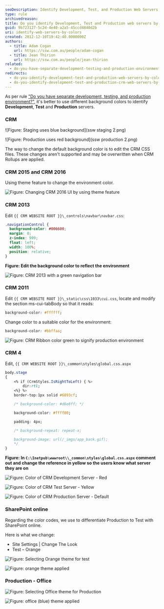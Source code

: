 ```yaml
---
seoDescription: Identify Development, Test, and Production Web Servers by colors to ensure a seamless transition between environments.
type: rule
archivedreason:
title: Do you identify Development, Test and Production web servers by colors?
guid: 9b723127-5c2d-4e40-a2a5-45ccd4840d2b
uri: identify-web-servers-by-colors
created: 2012-12-10T19:42:40.0000000Z
authors:
  - title: Adam Cogan
    url: https://ssw.com.au/people/adam-cogan
  - title: Jean Thirion
    url: https://ssw.com.au/people/jean-thirion
related:
  - do-you-have-separate-development-testing-and-production-environments
redirects:
  - do-you-identify-development-test-and-production-web-servers-by-colors
  - do-you-identify-development-test-and-production-crm-web-servers-by-colors
---
```


As per rule ["Do you have separate development, testing, and production environment?"](/do-you-have-separate-development-testing-and-production-environments), it's better to use different background colors to identify **Development**, **Test** and **Production** servers.

### CRM

![Figure: Staging uses blue background](ssw staging 2.png)

![Figure: Production uses red background](ssw production 2.png)

The way to change the default background color is to edit the CRM CSS files. These changes aren't supported and may be overwritten when CRM Rollups are applied.

### CRM 2015 and CRM 2016

Using theme feature to change the environment color.

![Figure: Changing CRM 2016 UI by using theme feature](CRM2015Theme.jpg)

### CRM 2013

Edit `{{ CRM WEBSITE ROOT }}\_controls\navbar\navbar.css`:

```css
.navigationControl {
  background-color: #006600;
  margin: 0;
  z-index: 999;
  float: left;
  width: 100%;
  position: relative;
}
```

**Figure: Edit the background color to reflect the environment**

![Figure: CRM 2013 with a green navigation bar](crm2013_greenbar.jpg)

<!--endintro-->

### CRM 2011

Edit `{{ CRM WEBSITE ROOT }}\_static\css\1033\cui.css`, locate and modify the section ms-cui-tabBody so that it reads:

```css
background-color: #ffffff;
```

Change color to a suitable color for the environment:

```css
background-color: #bbffaa;
```

![Figure: CRM Ribbon color green to signify production environment](CRM2011_ColorCodedRibbon.jpg)

### CRM 4

Edit, `{{ CRM WEBSITE ROOT }}\_common\styles\global.css.aspx`

```css
body.stage
{
    <% if (CrmStyles.IsRightToLeft) { %>
        dir:rtl;
    <%} %>
    border-top:1px solid #6893cf;

    /* background-color: #d6e8ff; */

    background-color: #ffff00;

    padding: 4px;

    /* background-repeat: repeat-x;

    background-image: url(/_imgs/app_back.gif);
    */
}
```

**Figure: In `C:\Inetpub\wwwroot\\_common\styles\global.css.aspx` comment out and change the reference in yellow so the users know what server they are on**

![Figure: Color of CRM Development Server - Red](CRM_DevelopmentColor.jpg)

![Figure: Color of CRM Test Server - Yellow](CRM_TestColor.jpg)

![Figure: Color of CRM Production Server - Default](CRM_ProductionColor.jpg)

### SharePoint online

Regarding the color codes, we use to differentiate Production to Test with SharePoint online.

Here is what we change:

* Site Settings | Change The Look
* Test – Orange

![Figure: Selecting Orange theme for test](sharepoint-orange-theme.jpg)

![Figure: orange theme applied](sharepoint-orange-applied.jpg)

### Production - Office

![Figure: Selecting Office theme for Production](sharepoint-office-theme.jpg)

![Figure: office (blue) theme applied](sharepoint-office-applied.jpg)
